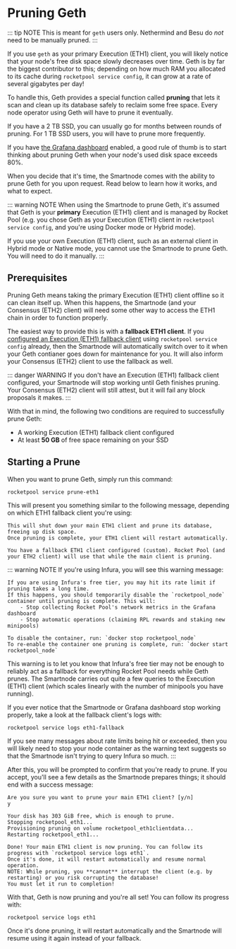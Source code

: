 # Pruning Geth

::: tip NOTE
This is meant for `geth` users only.
Nethermind and Besu do *not* need to be manually pruned.
:::

If you use `geth` as your primary Execution (ETH1) client, you will likely notice that your node's free disk space slowly decreases over time.
Geth is by far the biggest contributor to this; depending on how much RAM you allocated to its cache during `rocketpool service config`, it can grow at a rate of several gigabytes per day!

To handle this, Geth provides a special function called **pruning** that lets it scan and clean up its database safely to reclaim some free space.
Every node operator using Geth will have to prune it eventually.

If you have a 2 TB SSD, you can usually go for months between rounds of pruning.
For 1 TB SSD users, you will have to prune more frequently.

If you have [the Grafana dashboard](./grafana.md) enabled, a good rule of thumb is to start thinking about pruning Geth when your node's used disk space exceeds 80%.

When you decide that it's time, the Smartnode comes with the ability to prune Geth for you upon request.
Read below to learn how it works, and what to expect.

::: warning NOTE
When using the Smartnode to prune Geth, it's assumed that Geth is your **primary** Execution (ETH1) client and is managed by Rocket Pool (e.g. you chose Geth as your Execution (ETH1) client in `rocketpool service config`, and you're using Docker mode or Hybrid mode).

If you use your own Execution (ETH1) client, such as an external client in Hybrid mode or Native mode, you cannot use the Smartnode to prune Geth.
You will need to do it manually.
:::


## Prerequisites

Pruning Geth means taking the primary Execution (ETH1) client offline so it can clean itself up.
When this happens, the Smartnode (and your Consensus (ETH2) client) will need some other way to access the ETH1 chain in order to function properly.

The easiest way to provide this is with a **fallback ETH1 client**.
If you [configured an Execution (ETH1) fallback client](./docker.md#eth1-fallback-configuration) using `rocketpool service config` already, then the Smartnode will automatically switch over to it when your Geth contianer goes down for maintenance for you.
It will also inform your Consensus (ETH2) client to use the fallback as well.

::: danger WARNING
If you don't have an Execution (ETH1) fallback client configured, your Smartnode will stop working until Geth finishes pruning.
Your Consensus (ETH2) client will still attest, but it will fail any block proposals it makes.
:::

With that in mind, the following two conditions are required to successfully prune Geth:

- A working Execution (ETH1) fallback client configured
- At least **50 GB** of free space remaining on your SSD


## Starting a Prune

When you want to prune Geth, simply run this command:

```
rocketpool service prune-eth1
```

This will present you something similar to the following message, depending on which ETH1 fallback client you're using:

```
This will shut down your main ETH1 client and prune its database, freeing up disk space.
Once pruning is complete, your ETH1 client will restart automatically.

You have a fallback ETH1 client configured (custom). Rocket Pool (and your ETH2 client) will use that while the main client is pruning.
```

::: warning NOTE
If you're using Infura, you will see this warning message:

```
If you are using Infura's free tier, you may hit its rate limit if pruning takes a long time.
If this happens, you should temporarily disable the `rocketpool_node` container until pruning is complete. This will:
	- Stop collecting Rocket Pool's network metrics in the Grafana dashboard
	- Stop automatic operations (claiming RPL rewards and staking new minipools)

To disable the container, run: `docker stop rocketpool_node`
To re-enable the container one pruning is complete, run: `docker start rocketpool_node`
```

This warning is to let you know that Infura's free tier may not be enough to reliably act as a fallback for everything Rocket Pool needs while Geth prunes.
The Smartnode carries out quite a few queries to the Execution (ETH1) client (which scales linearly with the number of minipools you have running).

If you ever notice that the Smartnode or Grafana dashboard stop working properly, take a look at the fallback client's logs with:
```
rocketpool service logs eth1-fallback
```

If you see many messages about rate limits being hit or exceeded, then you will likely need to stop your node container as the warning text suggests so that the Smartnode isn't trying to query Infura so much.
:::

After this, you will be prompted to confirm that you're ready to prune.
If you accept, you'll see a few details as the Smartnode prepares things; it should end with a success message:

```
Are you sure you want to prune your main ETH1 client? [y/n]
y

Your disk has 303 GiB free, which is enough to prune.
Stopping rocketpool_eth1...
Provisioning pruning on volume rocketpool_eth1clientdata...
Restarting rocketpool_eth1...

Done! Your main ETH1 client is now pruning. You can follow its progress with `rocketpool service logs eth1`.
Once it's done, it will restart automatically and resume normal operation.
NOTE: While pruning, you **cannot** interrupt the client (e.g. by restarting) or you risk corrupting the database!
You must let it run to completion!
```

With that, Geth is now pruning and you're all set!
You can follow its progress with:

```
rocketpool service logs eth1
```

Once it's done pruning, it will restart automatically and the Smartnode will resume using it again instead of your fallback.
